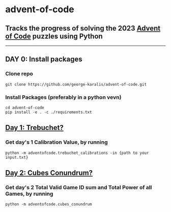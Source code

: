 # advent-of-code

## Tracks the progress of solving the 2023 [Advent of Code](<https://adventofcode.com/>) puzzles using Python

---

## DAY 0: Install packages

### Clone repo

```
git clone https://github.com/george-karalis/advent-of-code.git
```

### Install Packages (preferably in a python vevn)

```
cd advent-of-code
pip install -e . -c ./requirements.txt
```

## [Day 1: Trebuchet?](https://adventofcode.com/2023/day/1)

### Get day's 1 Calibration Value, by running

```
python -m adventofcode.trebuchet_calibrations -in {path to your input.txt}
```

## [Day 2: Cubes Conundrum?](https://adventofcode.com/2023/day/2)

### Get day's 2 Total Valid Game ID sum and Total Power of all Games, by running

```
python -m adventofcode.cubes_conundrum
```
